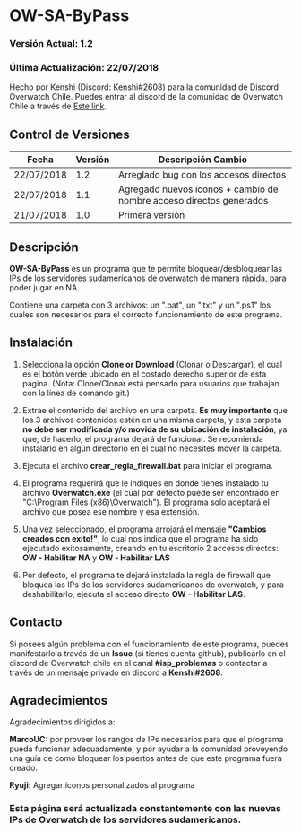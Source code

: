 # OW-SA-ByPass 
### Versión Actual: 1.2
### Última Actualización: 22/07/2018
Hecho por Kenshi (Discord: Kenshi#2608) para la comunidad de Discord Overwatch Chile. Puedes entrar al discord de la comunidad de Overwatch Chile a través de [Este link](https://discord.gg/6Y68tTU).

## Control de Versiones
| Fecha | Versión | Descripción Cambio
| --- | --- | --- |
| 22/07/2018 | 1.2 | Arreglado bug con los accesos directos |
| 22/07/2018 | 1.1 | Agregado nuevos íconos + cambio de nombre acceso directos generados |
| 21/07/2018 | 1.0 | Primera versión |


## Descripción

**OW-SA-ByPass** es un programa que te permite bloquear/desbloquear las IPs de los servidores sudamericanos de overwatch de manera rápida, para poder jugar en NA.

Contiene una carpeta con 3 archivos: un ".bat", un ".txt" y un ".ps1" los cuales son necesarios para el correcto funcionamiento de este programa.

## Instalación
1. Selecciona la opción **Clone or Download** (Clonar o Descargar), el cual es el botón verde ubicado en el costado derecho superior de esta página. (Nota: Clone/Clonar está pensado para usuarios que trabajan con la línea de comando git.)

2. Extrae el contenido del archivo en una carpeta. **Es muy importante** que los 3 archivos contenidos estén en una misma carpeta,  y esta carpeta **no debe ser modificada y/o movida de su ubicación de instalación**, ya que, de hacerlo, el programa dejará de funcionar. Se recomienda instalarlo en algún directorio en el cual no necesites mover la carpeta.

3. Ejecuta el archivo **crear_regla_firewall.bat** para iniciar el programa.

4. El programa requerirá que le indiques en donde tienes instalado tu archivo **Overwatch.exe** (el cual por defecto puede ser encontrado en "C:\Program Files (x86)\Overwatch\"). El programa solo aceptará el archivo que posea ese nombre y esa extensión.

5. Una vez seleccionado, el programa arrojará el mensaje **"Cambios creados con exito!"**, lo cual nos indica que el programa ha sido ejecutado exitosamente, creando en tu escritorio 2 accesos directos: **OW - Habilitar NA** y **OW - Habilitar LAS**

6. Por defecto, el programa te dejará instalada la regla de firewall que bloquea las IPs de los servidores sudamericanos de overwatch, y para deshabilitarlo, ejecuta el acceso directo **OW - Habilitar LAS**.

## Contacto

Si posees algún problema con el funcionamiento de este programa, puedes manifestarlo a través de un **Issue** (si tienes cuenta github), publicarlo en el discord de Overwatch chile en el canal **\#isp_problemas** o contactar a través de un mensaje privado en discord a **Kenshi#2608**.

## Agradecimientos

Agradecimientos dirigidos a:

**MarcoUC:** por proveer los rangos de IPs necesarios para que el programa pueda funcionar adecuadamente, y por ayudar a la comunidad proveyendo una guía de como bloquear los puertos antes de que este programa fuera creado.

**Ryuji:** Agregar íconos personalizados al programa

### Esta página será actualizada constantemente con las nuevas IPs de Overwatch de los servidores sudamericanos.
